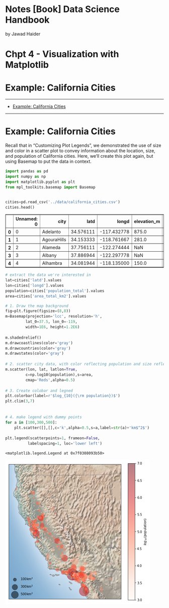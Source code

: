 Notes \[Book\] Data Science Handbook
================
by Jawad Haider

# **Chpt 4 - Visualization with Matplotlib**

# Example: California Cities
------------------------------------------------------------------------

- <a href="#example-california-cities"
  id="toc-example-california-cities">Example: California Cities</a>

------------------------------------------------------------------------

# Example: California Cities

Recall that in “Customizing Plot Legends”, we demonstrated the use of
size and color in a scatter plot to convey information about the
location, size, and population of California cities. Here, we’ll create
this plot again, but using Basemap to put the data in context.

``` python
import pandas as pd
import numpy as np
import matplotlib.pyplot as plt
from mpl_toolkits.basemap import Basemap
```

``` python

cities=pd.read_csv('../data/california_cities.csv')
cities.head()
```

<div>
<style scoped>
    .dataframe tbody tr th:only-of-type {
        vertical-align: middle;
    }

    .dataframe tbody tr th {
        vertical-align: top;
    }

    .dataframe thead th {
        text-align: right;
    }
</style>
<table border="1" class="dataframe">
  <thead>
    <tr style="text-align: right;">
      <th></th>
      <th>Unnamed: 0</th>
      <th>city</th>
      <th>latd</th>
      <th>longd</th>
      <th>elevation_m</th>
      <th>elevation_ft</th>
      <th>population_total</th>
      <th>area_total_sq_mi</th>
      <th>area_land_sq_mi</th>
      <th>area_water_sq_mi</th>
      <th>area_total_km2</th>
      <th>area_land_km2</th>
      <th>area_water_km2</th>
      <th>area_water_percent</th>
    </tr>
  </thead>
  <tbody>
    <tr>
      <th>0</th>
      <td>0</td>
      <td>Adelanto</td>
      <td>34.576111</td>
      <td>-117.432778</td>
      <td>875.0</td>
      <td>2871.0</td>
      <td>31765</td>
      <td>56.027</td>
      <td>56.009</td>
      <td>0.018</td>
      <td>145.107</td>
      <td>145.062</td>
      <td>0.046</td>
      <td>0.03</td>
    </tr>
    <tr>
      <th>1</th>
      <td>1</td>
      <td>AgouraHills</td>
      <td>34.153333</td>
      <td>-118.761667</td>
      <td>281.0</td>
      <td>922.0</td>
      <td>20330</td>
      <td>7.822</td>
      <td>7.793</td>
      <td>0.029</td>
      <td>20.260</td>
      <td>20.184</td>
      <td>0.076</td>
      <td>0.37</td>
    </tr>
    <tr>
      <th>2</th>
      <td>2</td>
      <td>Alameda</td>
      <td>37.756111</td>
      <td>-122.274444</td>
      <td>NaN</td>
      <td>33.0</td>
      <td>75467</td>
      <td>22.960</td>
      <td>10.611</td>
      <td>12.349</td>
      <td>59.465</td>
      <td>27.482</td>
      <td>31.983</td>
      <td>53.79</td>
    </tr>
    <tr>
      <th>3</th>
      <td>3</td>
      <td>Albany</td>
      <td>37.886944</td>
      <td>-122.297778</td>
      <td>NaN</td>
      <td>43.0</td>
      <td>18969</td>
      <td>5.465</td>
      <td>1.788</td>
      <td>3.677</td>
      <td>14.155</td>
      <td>4.632</td>
      <td>9.524</td>
      <td>67.28</td>
    </tr>
    <tr>
      <th>4</th>
      <td>4</td>
      <td>Alhambra</td>
      <td>34.081944</td>
      <td>-118.135000</td>
      <td>150.0</td>
      <td>492.0</td>
      <td>83089</td>
      <td>7.632</td>
      <td>7.631</td>
      <td>0.001</td>
      <td>19.766</td>
      <td>19.763</td>
      <td>0.003</td>
      <td>0.01</td>
    </tr>
  </tbody>
</table>
</div>

``` python
# extract the data we're interested in 
lat=cities['latd'].values
lon=cities['longd'].values
population=cities['population_total'].values
area=cities['area_total_km2'].values
```

``` python
# 1. Draw the map background
fig=plt.figure(figsize=(8,8))
m=Basemap(projection='lcc', resolution='h',
         lat_0=37.5, lon_0=-119,
         width=1E6, height=1.2E6)

m.shadedrelief()
m.drawcoastlines(color='gray')
m.drawcountries(color='gray')
m.drawstates(color='gray')

# 2. scatter city data, with color reflecting population and size reflecting area
m.scatter(lon, lat, latlon=True,
         c=np.log10(population),s=area,
         cmap='Reds',alpha=0.5)

# 3. Create colobar and legned
plt.colorbar(label=r'$log_{10}({\rm population})$')
plt.clim(3,7)


# 4. make legend with dummy points
for a in [100,300,500]:
    plt.scatter([],[],c='k',alpha=0.5,s=a,label=str(a)+'km$^2$')

plt.legend(scatterpoints=1, frameon=False,
          labelspacing=1, loc='lower left')

```

    <matplotlib.legend.Legend at 0x7f0308093b50>

![](example%20California%20cities_files/figure-gfm/cell-5-output-2.png)
